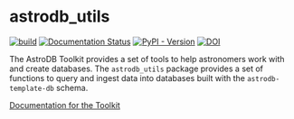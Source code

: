 # astrodb_utils
[![build](https://github.com/astrodbtoolkit/astrodb-scripts/actions/workflows/run_tests.yml/badge.svg)](https://github.com/astrodbtoolkit/astrodb-scripts/actions/workflows/run_tests.yml)
[![Documentation Status](https://readthedocs.org/projects/astrodb-utils/badge/?version=latest)](https://astrodb-utils.readthedocs.io/en/latest/)
[![PyPI - Version](https://img.shields.io/pypi/v/astrodb-utils)](https://pypi.org/project/astrodb-utils/)
[![DOI](https://zenodo.org/badge/DOI/10.5281/zenodo.14397585.svg)](https://doi.org/10.5281/zenodo.14397585)


The AstroDB Toolkit provides a set of tools to help astronomers work with and create databases. 
The `astrodb_utils` package provides a set of functions to query and ingest data into databases built with the `astrodb-template-db` schema.

[Documentation for the Toolkit](https://astrodb-utils.readthedocs.io/en/latest/)
